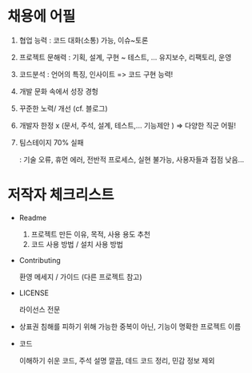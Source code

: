 # 채용에 어필

1. 협업 능력 : 코드 대화(소통) 가능, 이슈~토론
2. 프로젝트 문해력 : 기획, 설계, 구현 ~ 테스트, ... 유지보수, 리팩토리, 운영
3. 코드분석 : 언어의 특징, 인사이트 => 코드 구현 능력!
4. 개발 문화 속에서 성장 경헝
5. 꾸준한 노력/ 개선 (cf. 블로그)
6. 개발자 한정 x (문서, 주석, 설계, 테스트,... 기능제안 ) => 다양한 직군 어필!
7. 팀스테이지 70% 실패

   : 기술 오류, 휴먼 에러, 전반적 프로세스, 실현 불가능, 사용자들과 접점 낮음...

# 저작자 체크리스트

- Readme

  1. 프로젝트 만든 이유, 목적, 사용 용도 추천
  2. 코드 사용 방법 / 설치 사용 방법

- Contributing

  환영 메세지 / 가이드 (다른 프로젝트 참고)

- LICENSE

  라이선스 전문

- 상표권 침해를 피하기 위해 가능한 중복이 아닌, 기능이 명확한 프로젝트 이름

- 코드

  이해하기 쉬운 코드, 주석 설명 깔끔, 데드 코드 정리, 민감 정보 제외
